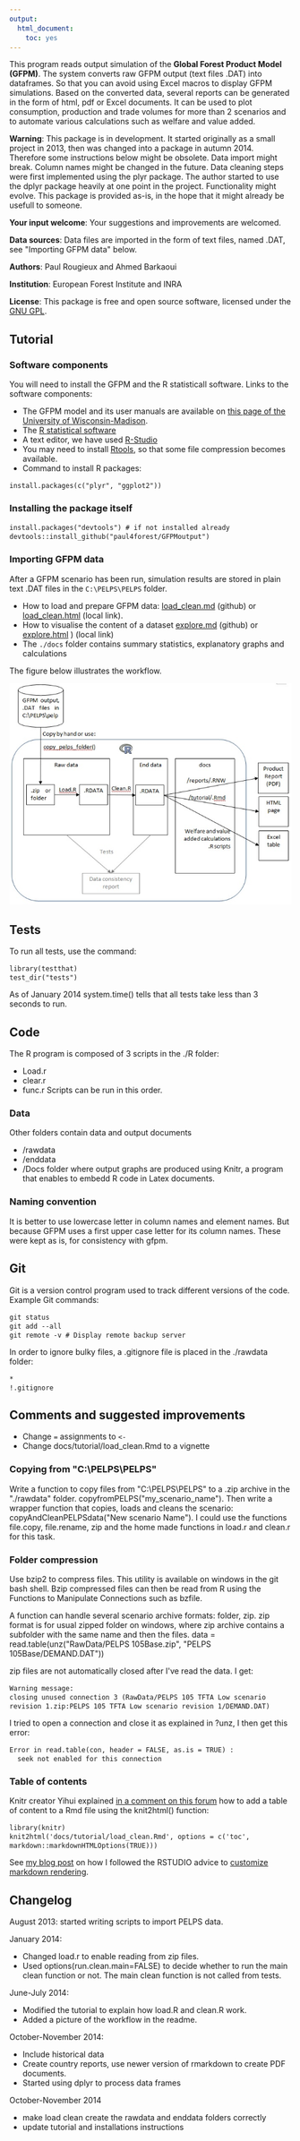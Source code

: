 ```yaml
---
output: 
  html_document: 
    toc: yes
---
```

This program reads output simulation of the __Global Forest Product Model (GFPM)__. 
The system converts raw GFPM output (text files .DAT) into dataframes. So that you can avoid using Excel macros to display GFPM simulations. Based on the converted data, several reports can be generated in the form of html, pdf or Excel documents. It can be used to plot consumption, production and trade volumes for more than 2 scenarios and to automate various calculations such as welfare and value added.


__Warning__: 
This package is in development.
It started originally as a small project in 2013,
then was changed into a package in autumn 2014. 
Therefore some instructions below might be obsolete.
Data import might break. Column names might be changed in the future.
Data cleaning steps were first implemented using the plyr package.
The author started to use the dplyr package heavily at one point in the project.
Functionality might evolve. 
This package is provided as-is, 
in the hope that it might already be usefull to someone.

__Your input welcome__:  Your suggestions and improvements are welcomed.

__Data sources__: Data files are imported in the form of text files, named .DAT, see "Importing GFPM data" below.

__Authors__: Paul Rougieux and Ahmed Barkaoui

__Institution__: European Forest Institute and INRA 

__License__: This package is free and open source software, 
licensed under the [GNU GPL](http://www.gnu.org/copyleft/gpl.html).


Tutorial
----------
### Software components
You will need to install the GFPM and the R statisticall software. Links to the software components:

* The GFPM model and its user manuals are available on [this page of the University of Wisconsin-Madison](http://labs.russell.wisc.edu/buongiorno/welcome/gfpm/).
* The [R statistical software](http://www.r-project.org/)
* A text editor, we have used [R-Studio](http://www.rstudio.com/products/rstudio/download/)
* You may need to install [Rtools](http://cran.r-project.org/bin/windows/Rtools/), so that some file compression becomes available.
* Command to install R packages:
```
install.packages(c("plyr", "ggplot2"))
```

### Installing the package itself
```
install.packages("devtools") # if not installed already
devtools::install_github("paul4forest/GFPMoutput")
```


### Importing GFPM data
After a GFPM scenario has been run, simulation results are stored 
in plain text .DAT files in the `C:\PELPS\PELPS` folder.

* How to load and prepare GFPM data: 
   [load_clean.md](./docs/tutorial/load_clean.md) (github) or [load_clean.html](./docs/tutorial/load_clean.html) (local link).
* How to visualise the content of a dataset [explore.md](./docs/tutorial/explore.md) (github) or [explore.html](./docs/tutorial/explore.html) ) (local link)
* The `./docs` folder contains summary statistics, explanatory graphs and calculations



The figure below illustrates the workflow. 

![gfpm_output_data_processing_workflow](docs/methodology/gfpm_output_data_processing_workflow.jpg)



Tests
-----
To run all tests, use the command:
```
library(testthat)
test_dir("tests")
```
As of January 2014 system.time() tells that all tests take less than 3 seconds to run.


Code 
-----

The R program is composed of 3 scripts in the ./R folder:
* Load.r
* clear.r
* func.r
Scripts can be run in this order.

### Data
Other folders contain data and output documents
* /rawdata
* /enddata
* /Docs folder where output graphs are produced
using Knitr, a program that enables to embedd R code in Latex documents.

### Naming convention
It is better to use lowercase letter in column names and element names.
But because GFPM uses a first upper case letter for its column names.
These were kept as is, for consistency with gfpm.


Git 
---
Git is a version control program used to track different versions of the code. Example Git commands:
```
git status
git add --all
git remote -v # Display remote backup server
```
In order to ignore bulky files, a .gitignore file is placed in the ./rawdata folder:
```
*
!.gitignore
```


Comments and suggested improvements
--------------------------------
* Change `=` assignments to `<-`
* Change docs/tutorial/load_clean.Rmd to a vignette

### Copying from  "C:\PELPS\PELPS"
Write a function to copy files from "C:\PELPS\PELPS" to a .zip archive in the "./rawdata" folder.
copyfromPELPS("my_scenario_name"). Then write a wrapper function that copies, loads and cleans the scenario: copyAndCleanPELPSdata("New scenario Name"). I could use the functions file.copy, file.rename, zip and the home made functions in load.r and clean.r for this task.

### Folder compression
Use bzip2 to compress files. This utility is available on windows in the git bash shell.
Bzip compressed files can then be read from R using the Functions to Manipulate Connections such as bzfile.

A function can handle several scenario archive formats: folder, zip. 
zip format is for usual zipped folder on windows, where zip archive contains a subfolder with the same name and then the files.
data = read.table(unz("RawData/PELPS 105Base.zip", "PELPS 105Base/DEMAND.DAT"))

zip files are not automatically closed after I've read the data. I get:
```
Warning message:
closing unused connection 3 (RawData/PELPS 105 TFTA Low scenario revision 1.zip:PELPS 105 TFTA Low scenario revision 1/DEMAND.DAT) 
```
I tried to open a connection and close it as explained in ?unz, I then get this error:
```
Error in read.table(con, header = FALSE, as.is = TRUE) : 
  seek not enabled for this connection
```


### Table of contents
Knitr creator Yihui explained [in a comment on this forum](http://stackoverflow.com/a/14664227/2641825) 
how to add a table of content to a Rmd file using the knit2html() function:
```
library(knitr)
knit2html('docs/tutorial/load_clean.Rmd', options = c('toc', markdown::markdownHTMLOptions(TRUE)))
```
See [my blog post](http://paulremote.blogspot.fr/2014/01/add-table-of-content-to-html-files.html) on 
how I followed the RSTUDIO advice to
[customize markdown rendering](http://www.rstudio.com/ide/docs/authoring/markdown_custom_rendering).


Changelog
---------
August 2013: started writing scripts to import PELPS data.

January 2014: 

* Changed load.r to enable reading from zip files. 
* Used options(run.clean.main=FALSE) to decide whether to run the main clean function or not.
  The main clean function is not called from tests. 

June-July 2014:

* Modified the tutorial to explain how load.R and clean.R work.
* Added a picture of the workflow in the readme.

October-November 2014:

* Include historical data
* Create country reports, use newer version of rmarkdown to create PDF documents.
* Started using dplyr to process data frames

October-November 2014
* make load clean create the rawdata and enddata folders correctly
* update tutorial and installations instructions
